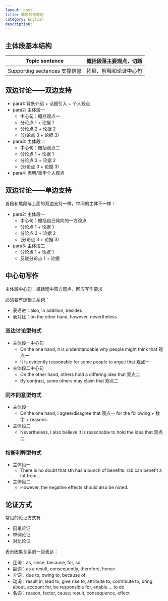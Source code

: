 ```yaml
---
layout: post
title: 雅思写作笔记
category: English
description: 
---
```



## 主体段基本结构

|Topic sentence| 概括段落主要观点，切题 |
|---- | ---- |
| Supporting sectences 支撑信息 | 拓展、解释和论证中心句 |

## 双边讨论——双边支持

+ para1: 背景介绍 + 话题引入 + 个人观点
+ para2: 主体段一
  + 中心句：概括观点一
  + 分论点 1 + 论据 1
  + 分论点 2 + 论据 2
  + (分论点 3 + 论据 3)
+ para3: 主体段二
  + 中心句：概括观点二
  + 分论点 1 + 论据 1
  + 分论点 2 + 论据 2
  + (分论点 3 + 论据 3)
+ para4: 表明/重申个人观点


## 双边讨论——单边支持

首段和尾段与上面的双边支持一样，中间的主体不一样：

+ para2: 主体段一
  + 中心句：概括自己倾向的一方观点
  + 分论点 1 + 论据 1
  + 分论点 2 + 论据 2
  + (分论点 3 + 论据 3)
+ para3: 主体段二
  + 分论点 1 + 论据 1
  + 反驳分论点 1 + 论据


## 中心句写作

主体段中心句：概括题中双方观点，回应写作要求

必须要有逻辑关系词：

+ 表递进：also, in addition, besides
+ 表对比：on the other hand, however, nevertheless

### 双边讨论型句式

+ 主体段一中心句
  + On the one hand, it is understandable why people might think that 观点一
  + It is evidently reasonable for some people to argue that 观点一
+ 主体段二中心句
  + On the other hand, others hold a differing idea that 观点二
  + By contrast, some others may claim that 观点二


### 同不同意型句式

+ 主体段一
  + On the one hand, I agree/disagree that 观点一 for the following + 数字 + reasons.
+ 主体段二
  + Nevertheless, I also believe it is reasonable to hold the idea that 观点二


### 权衡利弊型句式

+ 主体段一
  + There is no doubt that sth has a bunch of benefits. /sb can benefit a lot from...
+ 主体段二
  + However, the negative effects should also be noted.


## 论证方式

常见的论证方式有

+ 因果论证
+ 举例论证
+ 对比论证

表示因果关系的一些表达：

+ 连词：as, since, because, for, so
+ 副词：as a result, consequently, therefore, hence
+ 介词：due to, owing to, because of
+ 动词：result in, lead to, give rise to, attribute to, contribute to, bring about, account for, be responsible for, enable ... to do
+ 名词：reason, factor, cause; result, consequence, effect
